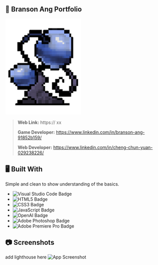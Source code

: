 
## 📝 Branson Ang Portfolio
![Grow Inc Plant](/Images/Mascots/Growinc_Plant.png)

>**Web Link:** https:// xx
>
>**Game Developer:** https://www.linkedin.com/in/branson-ang-91852b159/
> 
>**Web Developer:** https://www.linkedin.com/in/cheng-chun-yuan-029238226/


## 🖥️ Built With
Simple and clean to show understanding of the basics.

- ![Visual Studio Code Badge](https://img.shields.io/badge/Visual%20Studio%20Code-007ACC?logo=visualstudiocode&logoColor=fff&style=flat-square)
- ![HTML5 Badge](https://img.shields.io/badge/HTML5-E34F26?logo=html5&logoColor=fff&style=flat-square)
- ![CSS3 Badge](https://img.shields.io/badge/CSS3-1572B6?logo=css3&logoColor=fff&style=flat-square)
- ![JavaScript Badge](https://img.shields.io/badge/JavaScript-F7DF1E?logo=javascript&logoColor=000&style=flat-square)
- ![OpenAI Badge](https://img.shields.io/badge/OpenAI-412991?logo=openai&logoColor=fff&style=flat-square)
- ![Adobe Photoshop Badge](https://img.shields.io/badge/Adobe%20Photoshop-31A8FF?logo=adobephotoshop&logoColor=fff&style=flat-square)
- ![Adobe Premiere Pro Badge](https://img.shields.io/badge/Adobe%20Premiere%20Pro-99F?logo=adobepremierepro&logoColor=fff&style=flat-square)
## 📷 Screenshots
add lighthouse here
![App Screenshot](https://via.placeholder.com/468x300?text=App+Screenshot+Here)

